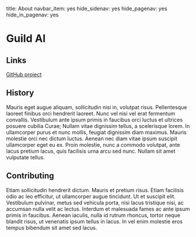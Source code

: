 title: About
navbar_item: yes
hide_sidenav: yes
hide_pagenav: yes
hide_in_pagenav: yes

# Guild AI

## Links

[GitHub project]($guild-github)

## History

Mauris eget augue aliquam, sollicitudin nisi in, volutpat
risus. Pellentesque laoreet finibus orci hendrerit laoreet. Nunc vel
nisi vel erat fermentum convallis. Vestibulum ante ipsum primis in
faucibus orci luctus et ultrices posuere cubilia Curae; Nullam vitae
dignissim tellus, a scelerisque lorem. In ullamcorper purus et nunc
mollis, feugiat dignissim diam maximus. Mauris molestie orci nec
dictum luctus. Aenean nec diam vitae ipsum suscipit ullamcorper eget
eu ex. Proin molestie, nunc a commodo volutpat, ante lacus pretium
lacus, quis facilisis urna arcu sed nunc. Nullam sit amet vulputate
tellus.

## Contributing

Etiam sollicitudin hendrerit dictum. Mauris et pretium risus. Etiam
facilisis odio ac leo efficitur, ut ullamcorper augue tincidunt. Ut et
suscipit elit. Vestibulum pulvinar, metus sed vehicula porta, nisi
lacus tristique nisi, ac accumsan nulla velit ac lectus. Interdum et
malesuada fames ac ante ipsum primis in faucibus. Aenean iaculis,
nulla id rutrum rhoncus, tortor neque blandit risus, ut venenatis
ipsum tellus in lacus. In vel enim molestie eros tempus bibendum sit
amet sed lacus.
